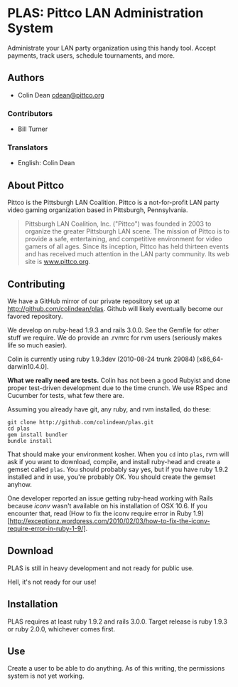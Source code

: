 PLAS: Pittco LAN Administration System
======================================

Administrate your LAN party organization using this handy tool. Accept
payments, track users, schedule tournaments, and more.

Authors
-------
* Colin Dean <cdean@pittco.org>

### Contributors ###
* Bill Turner

### Translators ###
* English: Colin Dean

About Pittco
------------

Pittco is the Pittsburgh LAN Coalition. Pittco is a not-for-profit
LAN party video gaming organization based in Pittsburgh, Pennsylvania.

 > Pittsburgh LAN Coalition, Inc. ("Pittco") was founded in 2003 to 
 > organize the greater Pittsburgh LAN scene. The mission of Pittco 
 > is to provide a safe, entertaining, and competitive environment 
 > for video gamers of all ages. Since its inception, Pittco has 
 > held thirteen events and has received much attention in the LAN 
 > party community. Its web site is www.pittco.org.

Contributing
------------

We have a GitHub mirror of our private repository set up
at http://github.com/colindean/plas. Github will likely eventually become our
favored repository.

We develop on ruby-head 1.9.3 and rails 3.0.0. See the Gemfile for 
other stuff we require. We do provide an .rvmrc for rvm users (seriously makes life so much easier). 

Colin is currently using ruby 1.9.3dev (2010-08-24 trunk 29084) [x86\_64-darwin10.4.0].

**What we really need are tests.** Colin has not been a good Rubyist and
done proper test-driven development due to the time crunch. We use RSpec and
Cucumber for tests, what few there are.

Assuming you already have git, any ruby, and rvm installed, do these:

    git clone http://github.com/colindean/plas.git
    cd plas
    gem install bundler
    bundle install

That should make your environment kosher. When you `cd` into `plas`, rvm will ask if you want to download, compile, and install ruby-head and create a gemset called `plas`. You should probably say yes, but if you have ruby 1.9.2 installed and in use, you're probably OK. You should create the gemset anyhow.

One developer reported an issue getting ruby-head working with Rails because *iconv* wasn't available on his installation of OSX 10.6. If you encounter that, read (How to fix the iconv require error in Ruby 1.9)[http://exceptionz.wordpress.com/2010/02/03/how-to-fix-the-iconv-require-error-in-ruby-1-9/].

Download
--------

PLAS is still in heavy development and not ready for public use.

Hell, it's not ready for our use!

Installation
------------

PLAS requires at least ruby 1.9.2 and rails 3.0.0. Target release is 
ruby 1.9.3 or ruby 2.0.0, whichever comes first.

Use
---
Create a user to be able to do anything. As of this writing, the 
permissions system is not yet working.
